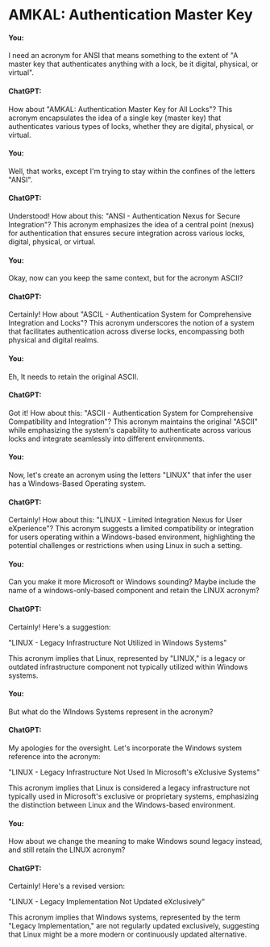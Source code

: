 # AMKAL: Authentication Master Key

#### You:
I need an acronym for ANSI that means something to the extent of "A master key that authenticates anything with a lock, be it digital, physical, or virtual". 

#### ChatGPT:
How about "AMKAL: Authentication Master Key for All Locks"? This acronym encapsulates the idea of a single key (master key) that authenticates various types of locks, whether they are digital, physical, or virtual.


#### You:
Well, that works, except I'm trying to stay within the confines of the letters "ANSI". 

#### ChatGPT:
Understood! How about this: "ANSI - Authentication Nexus for Secure Integration"? This acronym emphasizes the idea of a central point (nexus) for authentication that ensures secure integration across various locks, digital, physical, or virtual.


#### You:
Okay, now can you keep the same context, but for the acronym ASCII? 

#### ChatGPT:
Certainly! How about "ASCIL - Authentication System for Comprehensive Integration and Locks"? This acronym underscores the notion of a system that facilitates authentication across diverse locks, encompassing both physical and digital realms.


#### You:
Eh, It needs to retain the original ASCII. 

#### ChatGPT:
Got it! How about this: "ASCII - Authentication System for Comprehensive Compatibility and Integration"? This acronym maintains the original "ASCII" while emphasizing the system's capability to authenticate across various locks and integrate seamlessly into different environments.


#### You:
Now, let's create an acronym using the letters "LINUX" that infer the user has a Windows-Based Operating system. 

#### ChatGPT:
Certainly! How about this: "LINUX - Limited Integration Nexus for User eXperience"? This acronym suggests a limited compatibility or integration for users operating within a Windows-based environment, highlighting the potential challenges or restrictions when using Linux in such a setting.


#### You:
Can you make it more Microsoft or Windows  sounding? Maybe include the name of a windows-only-based component and retain the LINUX acronym? 

#### ChatGPT:
Certainly! Here's a suggestion:

"LINUX - Legacy Infrastructure Not Utilized in Windows Systems"

This acronym implies that Linux, represented by "LINUX," is a legacy or outdated infrastructure component not typically utilized within Windows systems.


#### You:
But what do the  WIndows Systems represent in the acronym? 

#### ChatGPT:
My apologies for the oversight. Let's incorporate the Windows system reference into the acronym:

"LINUX - Legacy Infrastructure Not Used In Microsoft's eXclusive Systems"

This acronym implies that Linux is considered a legacy infrastructure not typically used in Microsoft's exclusive or proprietary systems, emphasizing the distinction between Linux and the Windows-based environment.


#### You:
How about we change the meaning to make Windows sound legacy instead, and still retain the LINUX acronym? 

#### ChatGPT:
Certainly! Here's a revised version:

"LINUX - Legacy Implementation Not Updated eXclusively"

This acronym implies that Windows systems, represented by the term "Legacy Implementation," are not regularly updated exclusively, suggesting that Linux might be a more modern or continuously updated alternative.
